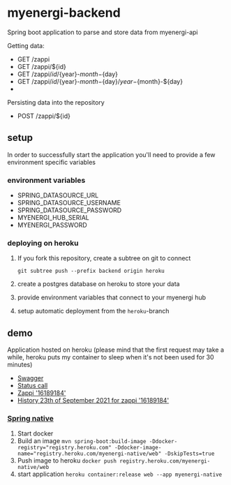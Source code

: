 # myenergi-backend

Spring boot application to parse and store data from myenergi-api

Getting data:
* GET /zappi
* GET /zappi/${id}
* GET /zappi/${id}/${year}-${month}-${day}
* GET /zappi/${id}/${year}-${month}-${day}/${year}-${month}-${day}
* 
Persisting data into the repository
* POST /zappi/${id}

## setup

In order to successfully start the application you'll need to provide a few environment specific variables

### environment variables
* SPRING_DATASOURCE_URL
* SPRING_DATASOURCE_USERNAME
* SPRING_DATASOURCE_PASSWORD
* MYENERGI_HUB_SERIAL
* MYENERGI_PASSWORD

### deploying on heroku

1. If you fork this repository, create a subtree on git to connect
   ```
   git subtree push --prefix backend origin heroku
   ```

2. create a postgres database on heroku to store your data

3. provide environment variables that connect to your myenergi hub

4. setup automatic deployment from the `heroku`-branch

## demo

Application hosted on heroku (please mind that the first request may take a while, heroku puts my container to sleep when it's not been used for 30 minutes)
* [Swagger](https://myenergi-native.herokuapp.com/swagger-ui.html)
* [Status call](https://myenergi-native.herokuapp.com/zappi)
* [Zappi '16189184'](https://myenergi-native.herokuapp.com/zappi/16189184)
* [History 23th of September 2021 for zappi '16189184'](https://myenergi-native.herokuapp.com/zappi/16189184/2021-09-23)


### [Spring native](https://docs.spring.io/spring-native/docs/current/reference/htmlsingle/)

1. Start docker
2. Build an image `mvn spring-boot:build-image -Ddocker-registry="registry.heroku.com" -Ddocker-image-name="registry.heroku.com/myenergi-native/web" -DskipTests=true` 
3. Push image to heroku `docker push registry.heroku.com/myenergi-native/web`
4. start application `heroku container:release web --app myenergi-native`
